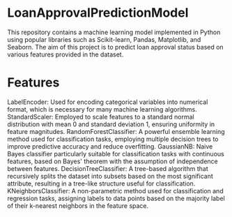 # LoanApprovalPredictionModel
This repository contains a machine learning model implemented in Python using popular libraries such as Scikit-learn, Pandas, Matplotlib, and Seaborn. The aim of this project is to predict loan approval status based on various features provided in the dataset.


# Features
 LabelEncoder: Used for encoding categorical variables into numerical format, which is necessary for many machine learning algorithms.
 StandardScaler: Employed to scale features to a standard normal distribution with mean 0 and standard deviation 1, ensuring uniformity in feature magnitudes.
 RandomForestClassifier: A powerful ensemble learning method used for classification tasks, employing multiple decision trees to improve predictive accuracy and reduce overfitting.
 GaussianNB: Naive Bayes classifier particularly suitable for classification tasks with continuous features, based on Bayes' theorem with the assumption of independence between features.
 DecisionTreeClassifier: A tree-based algorithm that recursively splits the dataset into subsets based on the most significant attribute, resulting in a tree-like structure useful for 
 classification.
 KNeighborsClassifier: A non-parametric method used for classification and regression tasks, assigning labels to data points based on the majority label of their k-nearest neighbors in the feature space.
